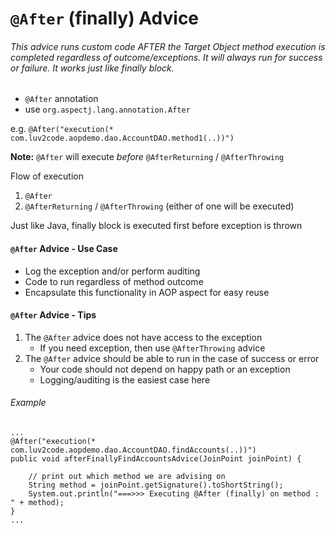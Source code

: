 # `@After` (finally) Advice

###### This advice runs custom code AFTER the Target Object method execution is completed regardless of outcome/exceptions. It will always run for success or failure. It works just like finally block.
* `@After` annotation
* use `org.aspectj.lang.annotation.After`

e.g. `@After("execution(* com.luv2code.aopdemo.dao.AccountDAO.method1(..))")`

**Note:** `@After` will execute *before* `@AfterReturning` / `@AfterThrowing`

Flow of execution
1. `@After`
2. `@AfterReturning` / `@AfterThrowing` (either of one will be executed)
	
Just like Java, finally block is executed first before exception is thrown

#### `@After` Advice - Use Case
* Log the exception and/or perform auditing
* Code to run regardless of method outcome
* Encapsulate this functionality in AOP aspect for easy reuse

#### `@After` Advice - Tips
1. The `@After` advice does not have access to the exception
    * If you need exception, then use `@AfterThrowing` advice
2. The `@After` advice should be able to run in the case of success or error
    * Your code should not depend on happy path or an exception
    * Logging/auditing is the easiest case here
    
###### Example

~~~
...
@After("execution(* com.luv2code.aopdemo.dao.AccountDAO.findAccounts(..))")
public void afterFinallyFindAccountsAdvice(JoinPoint joinPoint) {

	// print out which method we are advising on
	String method = joinPoint.getSignature().toShortString();
	System.out.println("===>>> Executing @After (finally) on method : " + method);
}
...
~~~